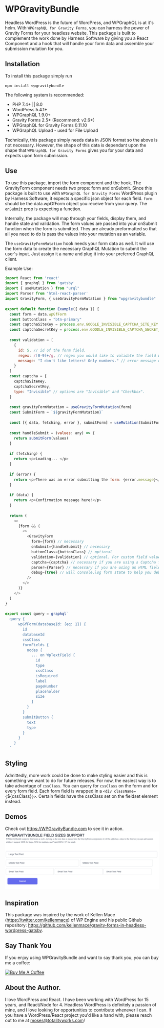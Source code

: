 # WPGravityBundle

Headless WordPress is the future of WordPress, and WPGraphQL is at it's helm. With `WPGraphQL for Gravity Forms`, you can harness the power of Gravity Forms for your headless website. This package is built to complement the work done by Harness Software by giving you a React Component and a hook that will handle your form data and assemble your submission mutation for you.

## Installation

To install this package simply run

`npm install wpgravitybundle`

The following system is recommended:
- PHP 7.4+ || 8.0
- WordPress 5.4.1+
- WPGraphQL 1.9.0+
- Gravity Forms 2.5+ (Recommend: v2.6+)
- WPGraphQL for Gravity Forms 0.11.10
- WPGraphQL Upload - used for File Upload

Technically, this package simply needs data in JSON format so the above is not necessary. However, the shape of this data is dependant upon the shape that `WPGraphQL for Gravity Forms` gives you for your data and expects upon form submission.

## Use

To use this package, import the form component and the hook.
The GravityForm component needs two props: form and onSubmit.
Since this package is built to use with `WPGraphQL for Gravity Forms` WordPress plugin by Harness Software, it expects a specific json object for each field.
`form` should be the data.wpGfForm object you receive from your query.
The `onSubmit` prop is expecting a function.

Internally, the package will map through your fields, display them, and handle state and validation.
The form values are passed into your onSubmit function when the form is submitted.
They are already preformatted so that all you need to do is pass the values into your mutation as an variable.

The `useGravityFormMutation` hook needs your form data as well. It will use the form data to create the necessary GraphQL Mutation to submit the user's input. Just assign it a name and plug it into your preferred GraphQL client.

Example Use:

``` js
import React from 'react'
import { graphql } from 'gatsby'
import { useMutation } from "urql"
import Parser from 'html-react-parser'
import GravityForm, { useGravityFormMutation } from "wpgravitybundle"

export default function Example({ data }) {
  const form = data.wpGfForm
  const buttonClass = "btn-primary"
  const captchaSiteKey = process.env.GOOGLE_INVISIBLE_CAPTCHA_SITE_KEY
  const captchaSecretKey = process.env.GOODLE_INVISIBLE_CAPTCHA_SECRET_KEY

  const validation = [
    {
      id: 5, // id of the form field.
      regex: /[0-9]+/g, // regex you would like to validate the field with.
      message: "I don't like letters! Only numbers." // error message displayed if validation fails.
    }
  ]
  const captcha = { 
    captchaSiteKey, 
    captchaSecretKey,
    type: "Invisible" // options are "Invisible" and "Checkbox".
  }

  const gravityFormMutation = useGravityFormMutation(form)
  const SubmitForm = `${gravityFormMutation}`

  const [{ data, fetching, error }, submitForm] = useMutation(SubmitForm)

  const handleSubmit = (values: any) => {
    return submitForm(values)
  }

  if (fetching) {
    return <p>Loading... </p>
  }

  if (error) {
    return <p>There was an error submitting the form: {error.message}</p>
  }

  if (data) {
    return <p>Confirmation message here!</p>
  }

  return (
    <>
      {form && (
        <>
          <GravityForm
            form={form} // necessary
            onSubmit={handleSubmit} // necessary
            buttonClass={buttonClass} // optional
            validation={validation} // optional. For custom field value validation.
            captcha={captcha} // necessary if you are using a Captcha field.
            parser={Parser} // necessary if you are using an HTML field.
            debug={true} // will console.log form state to help you debug issues.
          />
        </>
      )}
    </>
  )
}

export const query = graphql`
  query {
      wpGfForm(databaseId: {eq: 1}) {
        id
        databaseId
        cssClass
        formFields {
          nodes {
            ... on WpTextField {
              id
              type
              cssClass
              isRequired
              label
              pageNumber
              placeholder
              size
            }
          }
        }
        submitButton {
          text
          type
        }
      }
    }
  `
```

## Styling

Admittedly, more work could be done to make styling easier and this is something we want to do for future releases.
For now, the easiest way is to take advantage of `cssClass`. You can query for `cssClass` on the form and for every form field.
Each form field is wrapped in a `<div className={`${cssClass}`}>`. Certain fields have the cssClass set on the fieldset element instead.

## Demos

Check out https://WPGravityBundle.com to see it in action.
![Example Form](./imgs/example.png)


## Inspiration

This package was inspired by the work of Kellen Mace (https://twitter.com/kellenmace) of WP Engine and his public Github repository: https://github.com/kellenmace/gravity-forms-in-headless-wordpress-gatsby.

## Say Thank You

If you enjoy using WPGravityBundle and want to say thank you, you can buy me a coffee:

<a href="https://www.buymeacoffee.com/mosesintech" target="_blank"><img src="https://www.buymeacoffee.com/assets/img/custom_images/orange_img.png" alt="Buy Me A Coffee" style="height: 41px !important;width: 174px !important;box-shadow: 0px 3px 2px 0px rgba(190, 190, 190, 0.5) !important;-webkit-box-shadow: 0px 3px 2px 0px rgba(190, 190, 190, 0.5) !important;"></a>

## About the Author.

I love WordPress and React.
I have been working with WordPress for 15 years, and React/Node for 4.
Headless WordPress is definitely a passion of mine, and I love looking for opportunities to contribute whenever I can.
If you have a WordPress/React project you'd like a hand with, please reach out to me at moses@totalityworks.com!